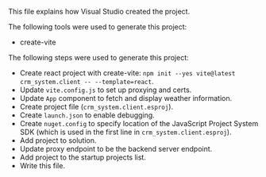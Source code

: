This file explains how Visual Studio created the project.

The following tools were used to generate this project:
- create-vite

The following steps were used to generate this project:
- Create react project with create-vite: `npm init --yes vite@latest crm_system.client -- --template=react`.
- Update `vite.config.js` to set up proxying and certs.
- Update `App` component to fetch and display weather information.
- Create project file (`crm_system.client.esproj`).
- Create `launch.json` to enable debugging.
- Create `nuget.config` to specify location of the JavaScript Project System SDK (which is used in the first line in `crm_system.client.esproj`).
- Add project to solution.
- Update proxy endpoint to be the backend server endpoint.
- Add project to the startup projects list.
- Write this file.

